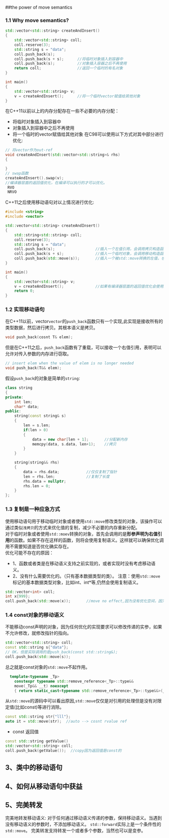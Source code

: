##the power of move semantics
### 1.1 Why move semantics?
```cpp
std::vector<std::string> createAndInsert()
{
    std::vector<std::string> coll;
    coll.reserve(3);
    std::string s = "data";
    coll.push_back(s);
    coll.push_back(s + s);      //将临时对象插入到容器中
    coll.push_back(s);          //对象插入容器之后不再使用
    return coll;                //返回一个临时的有名对象
}

int main()
{
    std::vector<std::string> v;
    v = createAndInsert();      //将一个临时vector赋值给其他对象
}
```
在C++11以前以上的内存分配存在一些不必要的内存分配：
- 将临时对象插入到容器中
- 对象插入到容器中之后不再使用
- 将一个临时的vector赋值给其他对象
在C98可以使用以下方式对其中部分进行优化:
```cpp
// 将vector作为out-ref
void createAndInsert(std::vector<std::string>& rhs)
{

}
// swap函数
createAndInsert().swap(v);
//编译器层面的返回值优化，在编译可以执行的才可以优化。
 RVO
 NRVO
```
C++11之后使用移动语句对以上情况进行优化:
```cpp
#include <string>
#include <vector>

std::vector<std::string> createAndInsert()
{
    std::string<std::string> coll;
    coll.reserve(3);
    std::string s = "data";
    coll.push_back(s);                  //插入一个左值引用，会调用拷贝构造函数
    coll.push_back(s + s);              //插入一个临时对象，会调用移动构造函数，减少一次拷贝。
    coll.push_back(std::move(s));       //插入一个被std::move转换的左值，也会调用移动构造函数，减少一次拷贝构造。
}

int main()
{
    std::vector<std::string> v;
    v = createAndInsert();              //如果有编译器层面的返回值优化会使用返回值优化，如果没有的话，会调用启动移动构造，减少一次拷贝。
    return 0;
}
```
### 1.2 实现移动语句
在C++11以前，vector`vector`的`push_back`函数只有一个实现,此实现是接收所有的类型数据，然后进行拷贝。其根本语义是拷贝。
```cpp
void push_back(cosnt T& elem);
```
但是在C++11之后，`push_back`函数有了重载，可以接收一个右值引用，表明可以允许对传入参数的内存进行窃取。
```cpp
// insert elem when the value of elem is no longer needed
void push_back(T&& elem);
```
假设`push_back`的对象是简单的`string`:
```cpp
class string
{
private:
    int len;
    char* data;
public:
    string(const string& s)
    {
        len = s.len;
        if(len > 0)
        {
            data = new char[len + 1];       //分配新内存
            memcpy(data, s.data, len+1);    //拷贝
        }
    }

    string(string&& rhs)
    {
        data = rhs.data;            //仅仅复制了指针
        len = rhs.len;              //复制了长度
        rhs.data = nullptr;
        rhs.len = 0;
    }
};
```
### 1.3 复制是一种应急方式
使用移动语句用于移动临时对象或者使用`std::move`修改类型的对象，该操作可以通过类似`浅拷贝`的方式来优化值的复制，减少不必要的内存重新分配。  
对于临时对象或者使用`std::moev`转换的对象，首先会调用的是**形参声明为右值引用**的函数。如果不存在这样的函数，则将会使用复制语义。这样就可以确保优化调用不需要知道是否优化确实存在。  
优化可能不存在的原因：  
- 1、函数或者类是在移动语义支持之前实现的，或者实现时没有考虑移动语义。
- 2、没有什么需要优化的。（只有基本数据类型的类）。
注意：使用`std::move`标记的基本数据类型对象，比如int、int*等,仍然会使用复制语义。
```cpp
std::vector<int> coll;
int x{999};
coll.push_back(std::move(x));       //move no effect,因为没有优化空间，因为复制操作性能已经足够。
```
### 1.4 const对象的移动语义
不能移动const声明的对象，因为任何优化的实现要求可以修改传递的实参，如果不允许修改，就修改指针的指向。
```cpp
std::vector<std::string> coll;
const std::string s{"data"};
// OK，但是实际调用的是push_back(const std::string&);
coll.push_back(std::move(s));
```
总之就是const对象的`std::move`不起作用。
```cpp
  template<typename _Tp>
    constexpr typename std::remove_reference<_Tp>::type&&
    move(_Tp&& __t) noexcept
    { return static_cast<typename std::remove_reference<_Tp>::type&&>(__t); }
```
从`std::move`的源码中可以看出原因,`std::move`仅仅是对引用的处理但是没有对限定值(比如const)等进行消除。
```cpp
const std::string str{"lll"};
auto it = std::move(str);  //auto --> cosnt rvalue ref
```
- const 返回值
```cpp
const std::string getValue()
std::vector<std::string> coll;
coll.push_back(getValue());  //copy因为返回值是const的
```

## 3、类中的移动语句



## 4、如何从移动语句中获益


## 5、完美转发
完美地转发移动语义: 对于任何通过移动语义传递的参数，保持移动语义。当遇到没有移动语义的参数时，不添加移动语义。
`std::forward`实际上是一个条件性的`std::move`。
完美转发支持转发一个或者多个参数，当然也可以是变参。